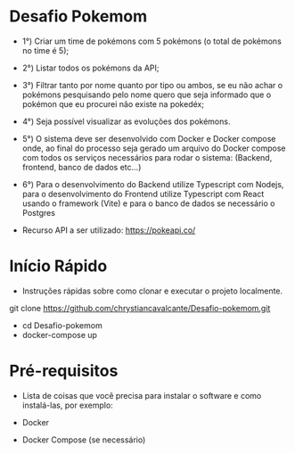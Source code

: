 # Desafio Pokemom 

* 1°) Criar um time de pokémons com 5 pokémons (o total de pokémons no time é 5);

* 2°) Listar todos os pokémons da API;

* 3°) Filtrar tanto por nome quanto por tipo ou ambos, se eu não achar o pokémons pesquisando pelo nome quero que seja informado que o pokémon que eu procurei não existe na pokedéx;

* 4°) Seja possível visualizar as evoluções dos pokémons.

* 5°) O sistema deve ser desenvolvido com Docker e Docker compose onde, ao final do processo seja gerado um arquivo do Docker compose com todos os serviços necessários para rodar o sistema: (Backend, frontend, banco de dados etc...)

* 6°) Para o desenvolvimento do Backend utilize Typescript com Nodejs, para o desenvolvimento do Frontend utilize Typescript com React usando o framework (Vite) e para o banco de dados se necessário o Postgres

* Recurso API a ser utilizado: https://pokeapi.co/


# Início Rápido

* Instruções rápidas sobre como clonar e executar o projeto localmente.

git clone https://github.com/chrystiancavalcante/Desafio-pokemom.git

* cd Desafio-pokemom
* docker-compose up


# Pré-requisitos

* Lista de coisas que você precisa para instalar o software e como instalá-las, por exemplo:

* Docker
* Docker Compose (se necessário)

